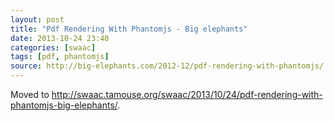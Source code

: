 ```yaml
---
layout: post
title: "Pdf Rendering With Phantomjs - Big elephants"
date: 2013-10-24 23:40
categories: [swaac]
tags: [pdf, phantomjs]
source: http://big-elephants.com/2012-12/pdf-rendering-with-phantomjs/
---
```

Moved to <http://swaac.tamouse.org/swaac/2013/10/24/pdf-rendering-with-phantomjs-big-elephants/>.
